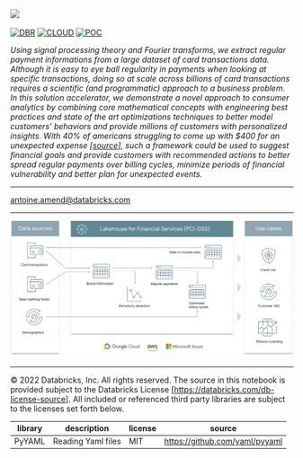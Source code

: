 <img src=https://d1r5llqwmkrl74.cloudfront.net/notebooks/fsi/fs-lakehouse-logo-transparent.png width="600px">

[![DBR](https://img.shields.io/badge/DBR-10.4ML-red?logo=databricks&style=for-the-badge)](https://docs.databricks.com/release-notes/runtime/10.4ml.html)
[![CLOUD](https://img.shields.io/badge/CLOUD-ALL-blue?logo=googlecloud&style=for-the-badge)](https://databricks.com/try-databricks)
[![POC](https://img.shields.io/badge/POC-5_days-green?style=for-the-badge)](https://databricks.com/try-databricks)

*Using signal processing theory and Fourier transforms, we extract regular payment informations from a large dataset 
of card transactions data. Although it is easy to eye ball regularity in payments when looking at specific 
transactions, doing so at scale across billions of card transactions requires a scientific (and programmatic) 
approach to a business problem. In this solution accelerator, we demonstrate a novel approach to consumer analytics 
by combining core mathematical concepts with engineering best practices and state of the art optimizations techniques 
to better model customers' behaviors and provide millions of customers with personalized insights. With 40% of 
americans struggling to come up with $400 for an unexpected expense 
[[source](https://www.cnbc.com/2019/07/20/heres-why-so-many-americans-cant-handle-a-400-unexpected-expense.html)], 
such a framework could be used to suggest financial goals and provide customers with recommended actions to better 
spread regular payments over billing cycles, minimize periods of financial vulnerability and better plan for 
unexpected events.*

___
<antoine.amend@databricks.com>

___

<img src='https://raw.githubusercontent.com/databricks-industry-solutions/regular-payments/main/images/reference_architecture.png' width=800>

___

&copy; 2022 Databricks, Inc. All rights reserved. The source in this notebook is provided subject to the Databricks License [https://databricks.com/db-license-source].  All included or referenced third party libraries are subject to the licenses set forth below.

| library                                | description             | license    | source                                              |
|----------------------------------------|-------------------------|------------|-----------------------------------------------------|
| PyYAML                                 | Reading Yaml files      | MIT        | https://github.com/yaml/pyyaml                      |
